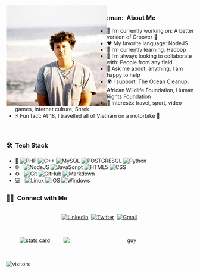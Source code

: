 <img align="left" height="270px" alt="hello_world" src="./IMG_20201007_113534_863.jpg" />

<h3> :man: &nbsp;About Me </h3>

- 🔭 I’m currently working on: A better version of Groover :musical_note:
- :heart: My favorite language: NodeJS
- 🌱 I’m currently learning: Hadoop
- 👯 I’m always looking to collaborate with: People from any field
- 💬 Ask me about: anything, I am happy to help
- 🌍 I support: The Ocean Cleanup, African Wildlife Foundation, Human Rights Foundation
- 💜 Interests: travel, sport, video games, internet culture, Shrek
- ⚡ Fun fact: At 18, I travelled all of Vietnam on a motorbike 🖖

<br/>

<h3> 🛠 &nbsp;Tech Stack</h3>

- :space_invader:
  ![PHP](https://img.shields.io/badge/-PHP-6F58B4?style=for-the-badge&logo=PHP)
  ![C++](https://img.shields.io/badge/-C++-blue?style=for-the-badge&logo=c%2B%2B)
  ![MySQL](https://img.shields.io/badge/-SQL-C9DAF7?style=for-the-badge&logo=MySQL)
  ![POSTGRESQL](https://img.shields.io/badge/PostgreSQL-316192?style=for-the-badge&logo=postgresql&logoColor=white)
  ![Python](https://img.shields.io/badge/Python-14354C?style=for-the-badge&logo=python&logoColor=white)
- 🌐 &nbsp;
  ![NodeJS](https://img.shields.io/badge/-NodeJS-5BB640?style=for-the-badge&logo=Node.js)
  ![JavaScript](https://img.shields.io/badge/JavaScript-323330?style=for-the-badge&logo=javascript&logoColor=F7DF1E)
  ![HTML5](https://img.shields.io/badge/HTML5-E34F26?style=for-the-badge&logo=html5&logoColor=white)
  ![CSS](https://img.shields.io/badge/CSS-239120?&style=for-the-badge&logo=css3&logoColor=white)
- ⚙️ &nbsp;
  ![Git](https://img.shields.io/badge/Git-F05032?style=for-the-badge&logo=git&logoColor=white)
  ![GitHub](https://img.shields.io/badge/GitHub-100000?style=for-the-badge&logo=github&logoColor=white)
  ![Markdown](https://img.shields.io/badge/Markdown-000000?style=for-the-badge&logo=markdown&logoColor=white)
- 💻 &nbsp;
  ![Linux](https://img.shields.io/badge/-Linux-F1F905?style=for-the-badge&logo=Linux)
  ![iOS](https://img.shields.io/badge/iOS-000000?style=for-the-badge&logo=ios&logoColor=white)
  ![Windows](https://img.shields.io/badge/Windows-0078D6?style=for-the-badge&logo=windows&logoColor=white)

  
<h3> 🤝🏻 &nbsp;Connect with Me </h3> 

<p align="center">
<br>
<a href="https://www.linkedin.com/in/fergusbray"><img src="https://img.shields.io/badge/linkedin-%230077B5.svg?&style=for-the-badge&logo=linkedin&logoColor=white" alt="LinkedIn" /></a>&nbsp;
<a href="https://twitter.com/Fergus50113118"><img src="https://img.shields.io/badge/Twitter-1DA1F2?style=for-the-badge&logo=twitter&logoColor=white" alt="Twitter" /></a>&nbsp;
<a href="mailto:fergy.brayalex@gmail.com?subject=Hey%20Fergus"><img src="https://img.shields.io/badge/gmail-%23D14836.svg?&style=for-the-badge&logo=gmail&logoColor=white" alt="Gmail"/></a>&nbsp;
</p>



<br/> 
<p align="center">

<a align= "center" href="https://github.com/fergybrayalex">
  <img alt= "stats card" height="270px" width="400" src="https://github-readme-stats.vercel.app/api?username=fergyalexbray&theme=cobalt&show_icons=true&count_private=true" />
  <img align="right" height="270px" alt="guy" width="350" src="https://media.giphy.com/media/AENTc05Ot1MKE2WmuX/giphy.gif" /> </a>
</p>
<br/>

<p>
    <img align="center" alt="visitors" src="https://gpvc.arturio.dev/FergyAlexBray"/>
</p>